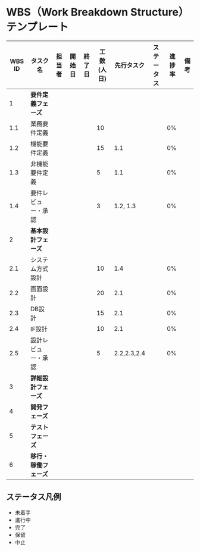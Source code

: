# WBS（Work Breakdown Structure）テンプレート

| WBS ID | タスク名 | 担当者 | 開始日 | 終了日 | 工数(人日) | 先行タスク | ステータス | 進捗率 | 備考 |
|--------|---------|--------|--------|--------|-----------|-----------|-----------|--------|------|
| 1 | **要件定義フェーズ** | | | | | | | | |
| 1.1 | 業務要件定義 | | | | 10 | | | 0% | |
| 1.2 | 機能要件定義 | | | | 15 | 1.1 | | 0% | |
| 1.3 | 非機能要件定義 | | | | 5 | 1.1 | | 0% | |
| 1.4 | 要件レビュー・承認 | | | | 3 | 1.2, 1.3 | | 0% | |
| 2 | **基本設計フェーズ** | | | | | | | | |
| 2.1 | システム方式設計 | | | | 10 | 1.4 | | 0% | |
| 2.2 | 画面設計 | | | | 20 | 2.1 | | 0% | |
| 2.3 | DB設計 | | | | 15 | 2.1 | | 0% | |
| 2.4 | IF設計 | | | | 10 | 2.1 | | 0% | |
| 2.5 | 設計レビュー・承認 | | | | 5 | 2.2,2.3,2.4 | | 0% | |
| 3 | **詳細設計フェーズ** | | | | | | | | |
| 4 | **開発フェーズ** | | | | | | | | |
| 5 | **テストフェーズ** | | | | | | | | |
| 6 | **移行・稼働フェーズ** | | | | | | | | |

## ステータス凡例
- 未着手
- 進行中
- 完了
- 保留
- 中止
